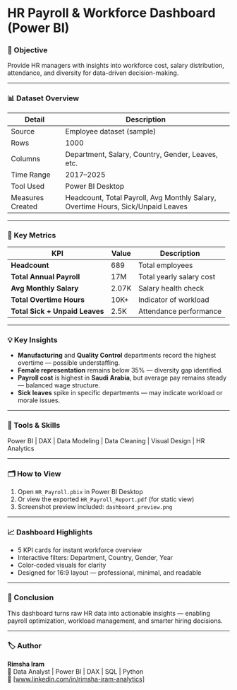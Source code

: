 # HR Payroll & Workforce Dashboard (Power BI)

### 🎯 Objective
Provide HR managers with insights into workforce cost, salary distribution, attendance, and diversity for data-driven decision-making.

---

### 📊 Dataset Overview
| Detail | Description |
|--------|--------------|
| Source | Employee dataset (sample) |
| Rows | 1000 |
| Columns | Department, Salary, Country, Gender, Leaves, etc. |
| Time Range | 2017–2025 |
| Tool Used | Power BI Desktop |
| Measures Created | Headcount, Total Payroll, Avg Monthly Salary, Overtime Hours, Sick/Unpaid Leaves |

---

### 🧮 Key Metrics
| KPI | Value | Description |
|-----|--------|-------------|
| **Headcount** | 689 | Total employees |
| **Total Annual Payroll** | 17M | Total yearly salary cost |
| **Avg Monthly Salary** | 2.07K | Salary health check |
| **Total Overtime Hours** | 10K+ | Indicator of workload |
| **Total Sick + Unpaid Leaves** | 2.5K | Attendance performance |

---

### 💡 Key Insights
- **Manufacturing** and **Quality Control** departments record the highest overtime — possible understaffing.
- **Female representation** remains below 35% — diversity gap identified.
- **Payroll cost** is highest in **Saudi Arabia**, but average pay remains steady — balanced wage structure.
- **Sick leaves** spike in specific departments — may indicate workload or morale issues.

---

### 🧰 Tools & Skills
Power BI | DAX | Data Modeling | Data Cleaning | Visual Design | HR Analytics

---

### 🗂️ How to View
1. Open `HR_Payroll.pbix` in Power BI Desktop  
2. Or view the exported `HR_Payroll_Report.pdf` (for static view)  
3. Screenshot preview included: `dashboard_preview.png`

---

### 📈 Dashboard Highlights
- 5 KPI cards for instant workforce overview  
- Interactive filters: Department, Country, Gender, Year  
- Color-coded visuals for clarity  
- Designed for 16:9 layout — professional, minimal, and readable

---

### 🧠 Conclusion
This dashboard turns raw HR data into actionable insights — enabling payroll optimization, workload management, and smarter hiring decisions.

---

### 🏷️ Author
**Rimsha Iram**  
📍 Data Analyst | Power BI | DAX | SQL | Python  
🔗 [www.linkedin.com/in/rimsha-iram-analytics]

